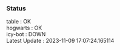 ### Status


table : OK  
hogwarts : OK  
icy-bot : DOWN  
Latest Update : 2023-11-09 17:07:24.165114
